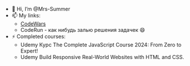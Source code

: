 - 👋 Hi, I’m @Mrs-Summer
- 📫 My links:
  - [CodeWars](https://www.codewars.com/users/Kracks/)
  - CodeRun - как нибудь залью решения задачек 😄
- ⚡ Completed courses:
   - Udemy Курс The Complete JavaScript Course 2024: From Zero to Expert! 
   - Udemy Build Responsive Real-World Websites with HTML and CSS. 
